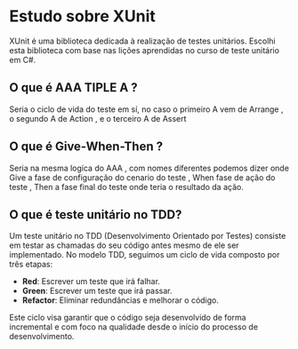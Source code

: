 # Estudo sobre XUnit

XUnit é uma biblioteca dedicada à realização de testes unitários. Escolhi esta biblioteca com base nas lições aprendidas no curso de teste unitário em C#.

## O que é AAA TIPLE A ?

Seria o ciclo de vida do teste em sí, no caso o primeiro A vem de Arrange , o segundo A de Action , e o terceiro A de Assert

## O que é  Give-When-Then ?

Seria na mesma logíca do AAA , com nomes diferentes podemos dizer onde  Give a fase de configuração do cenario do teste , When  fase de ação do teste , Then a fase final do teste onde teria o resultado da  ação. 

## O que é teste unitário no TDD?

Um teste unitário no TDD (Desenvolvimento Orientado por Testes) consiste em testar as chamadas do seu código antes mesmo de ele ser implementado. No modelo TDD, seguimos um ciclo de vida composto por três etapas:

- **Red**: Escrever um teste que irá falhar.
- **Green**: Escrever um teste que irá passar.
- **Refactor**: Eliminar redundâncias e melhorar o código.

Este ciclo visa garantir que o código seja desenvolvido de forma incremental e com foco na qualidade desde o início do processo de desenvolvimento.
